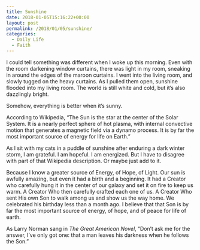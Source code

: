 ```yaml
---
title: Sunshine
date: 2018-01-05T15:16:22+00:00
layout: post
permalink: /2018/01/05/sunshine/
categories:
  - Daily Life
  - Faith
---
```

I could tell something was different when I woke up this morning. Even with the room darkening window curtains, there was light in my room, sneaking in around the edges of the maroon curtains. I went into the living room, and slowly tugged on the heavy curtains. As I pulled them open, sunshine flooded into my living room. The world is still white and cold, but it’s also dazzlingly bright.

Somehow, everything is better when it’s sunny.

According to Wikipedia, “The Sun is the star at the center of the Solar System. It is a nearly perfect sphere of hot plasma, with internal convective motion that generates a magnetic field via a dynamo process. It is by far the most important source of energy for life on Earth.”

As I sit with my cats in a puddle of sunshine after enduring a dark winter storm, I am grateful. I am hopeful. I am energized. But I have to disagree with part of that Wikipedia description. Or maybe just add to it.

Because I know a greater source of Energy, of Hope, of Light. Our sun is awfully amazing, but even it had a birth and a beginning. It had a Creator who carefully hung it in the center of our galaxy and set it on fire to keep us warm. A Creator Who then carefully crafted each one of us. A Creator Who sent His own Son to walk among us and show us the way home. We celebrated his birthday less than a month ago. I believe that that Son is by far the most important source of energy, of hope, and of peace for life of earth.

As Larry Norman sang in _The Great American Novel_, “Don’t ask me for the answer, I’ve only got one: that a man leaves his darkness when he follows the Son.”

&nbsp;